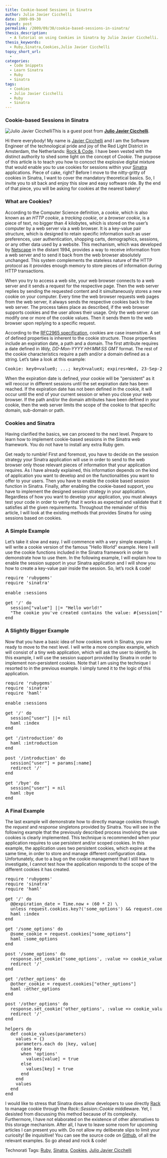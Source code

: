 ```yaml
---
title: Cookie-based Sessions in Sinatra
author: Julio Javier Cicchelli
date: 2009-09-30
layout: post
permalink: /2009/09/30/cookie-based-sessions-in-sinatra/
thesis_description:
  - A tutorial on using Cookies in Sinatra by Julio Javier Cicchelli.
thesis_keywords:
  - Ruby,Sinatra,Cookies,Julio Javier Cicchelli
topsy_short_url:
  - 
categories:
  - Code Snippets
  - Learn Sinatra
  - Ruby
  - Sinatra
tags:
  - Cookies
  - Julio Javier Cicchelli
  - Ruby
  - Sinatra
---
```

<div>
  <h3>
    Cookie-based Sessions in Sinatra
  </h3>
  
  <p class="block">
    <img class="alignright" title="Julio Javier Cicchelli" src="http://www.rubylearning.com/images/jjcicchelli.jpg" alt="Julio Javier Cicchelli" />This is a guest post from <b><a href="http://rubylearning.com/blog/2009/07/20/julio-javier-cicchelli-how-do-i-learn-and-master-sinatra/">Julio Javier Cicchelli</a></b>.
  </p>
  
  <p>
    Hi there everybody! My name is <a href="http://twitter.com/monsieur_rock" >Javier Cicchelli</a> and I am the Software Engineer of the technological pride and joy of the Red Light District in Amsterdam, the Netherlands: <a href="http://rock-n-code.com" >Rock & Code</a>. I have been vested with the distinct authority to shed some light on the concept of <em>Cookie</em>. The purpose of this article is to teach you how to concoct the explosive digital mixture that would enable you to use cookies for sessions within your <a href="http://www.sinatrarb.com/" >Sinatra</a> applications. Piece of cake, right? Before I move to the nitty-gritty of cookies in Sinatra, I want to cover the mandatory theoretical basics. So, I invite you to sit back and enjoy this slow and easy software ride. By the end of that piece, you will be asking for cookies at the nearest bakery!
  </p>
  
  <h3>
    What are Cookies?
  </h3>
  
  <p>
    According to the Computer Science definition, a <em>cookie</em>, which is also known as an <em>HTTP cookie</em>, a <em>tracking cookie</em>, or a <em>browser cookie</em>, is a piece of text, no bigger than 4 kilobytes, which is stored on the user&rsquo;s computer by a web server via a web browser. It is a key-value pair structure, which is designed to retain specific information such as user preferences, user authentication, shopping carts, demographics, sessions, or any other data used by a website. This mechanism, which was developed by <a href="http://netscape.aol.com/" >Netscape</a> in the distant 1994, provides a way to receive information from a web server and to send it back from the web browser absolutely unchanged. This system complements the stateless nature of the HTTP protocol as it provides enough memory to store pieces of information during HTTP transactions.
  </p>
  
  <p>
    When you try to access a web site, your web browser connects to a web server and it sends a request for the respective page. Then the web server replies by sending the requested content and it simultaneously stores a new cookie on your computer. Every time the web browser requests web pages from the web server, it always sends the respective cookies back to the web server. The process takes place as described, if the web browser supports cookies and the user allows their usage. Only the web server can modify one or more of the cookie values. Then it sends them to the web browser upon replying to a specific request.
  </p>
  
  <p>
    According to the <a href="http://rfc.dotsrc.org/rfc/rfc2965.html" >RFC2965 specification</a>, cookies are case insensitive. A set of defined properties is inherent to the cookie structure. Those properties include an expiration date, a path and a domain. The first attribute requires a date defined in <em>Wdy, DD-Mon-YYYY HH:MM:SS GMT</em> format. The rest of the cookie characteristics require a path and/or a domain defined as a string. Let&rsquo;s take a look at this example:
  </p>
  
  <pre>Cookie: key0=value0; ...; keyX=valueX; expires=Wed, 23-Sep-2009 23:59:59 GMT; path=/; domain=.yoursite.com
</pre>
  
  <p>
    When the expiration date is defined, your cookie will be "persistent" as it will reoccur in different sessions until the set expiration date has been reached. If the expiration date has not been defined in the cookie, it will occur until the end of your current session or when you close your web browser. If the path and/or the domain attributes have been defined in your cookie, then the web server limits the scope of the cookie to that specific domain, sub-domain or path.
  </p>
  
  <h3>
    Cookies and Sinatra
  </h3>
  
  <p>
    Having clarified the basics, we can proceed to the next level. Prepare to learn how to implement cookie-based sessions in the Sinatra web framework. You do not have to install any extra Ruby gem.
  </p>
  
  <p>
    Get ready to rumble! First and foremost, you have to decide on the session strategy your Sinatra application will use in order to send to the web browser only those relevant pieces of information that your application requires. As I have already explained, this information depends on the kind of application you want to develop and on the functionalities you want to offer to your users. Then you have to enable the cookie based session function in Sinatra. Finally, after enabling the cookie-based support, you have to implement the designed session strategy in your application. Regardless of how you want to develop your application, you must always test your code in order to verify that it works as expected and validate that it satisfies all the given requirements. Throughout the remainder of this article, I will look at the existing methods that provides Sinatra for using sessions based on cookies.
  </p>
  
  <h3>
    A Simple Example
  </h3>
  
  <p>
    Let&rsquo;s take it slow and easy. I will commence with a very simple example. I will write a cookie version of the famous "Hello World" example. Here I will use the cookie functions included in the Sinatra framework in order to demonstrate how to use them. In the following example, I will explain how to enable the session support in your Sinatra application and I will show you how to create a key-value pair inside the session. So, let&rsquo;s rock & code!
  </p>
  
  <pre>require 'rubygems'
require 'sinatra'

enable :sessions

get '/' do
  session["value"] ||= "Hello world!"
  "The cookie you've created contains the value: #{session["value"]}"
end
</pre>
  
  <h3>
    A Slightly Bigger Example
  </h3>
  
  <p>
    Now that you have a basic idea of how cookies work in Sinatra, you are ready to move to the next level. I will write a more complex example, which will consist of a tiny web application, which will ask the user to identify. In this example, I will use the session support provided by Sinatra in order to implement non-persistent cookies. Note that I am using the technique I resorted to in the previous example. I simply tuned it to the logic of this application.
  </p>
  
  <pre>require 'rubygems'
require 'sinatra'
require 'haml'

enable :sessions

get '/' do
  session["user"] ||= nil
  haml :index
end

get '/introduction' do
  haml :introduction
end

post '/introduction' do
  session["user"] = params[:name]
  redirect '/'
end

get '/bye' do
  session["user"] = nil
  haml :bye
end
</pre>
  
  <h3>
    A Final Example
  </h3>
  
  <p>
    The last example will demonstrate how to directly manage cookies through the <em>request</em> and <em>response</em> singletons provided by Sinatra. You will see in the following example that the previously described process involving the use cookies is clearly implemented. This technique is recommended when your application requires to use persistent and/or scoped cookies. In this example, the application uses two persistent cookies, which expire at the same time, in order to store and manage different configuration data. Unfortunately, due to a bug on the cookie management that I still have to investigate, I cannot test how the application responds to the scope of the different cookies it has created.
  </p>
  
  <pre>require 'rubygems'
require 'sinatra'
require 'haml'

get '/' do
  @@expiration_date = Time.now + (60 * 2) \
  unless request.cookies.key?('some_options') &#038;&#038; request.cookies.key?('other_options')
  haml :index
end

get '/some_options' do
  @some_cookie = request.cookies["some_options"]
  haml :some_options
end

post '/some_options' do  
  response.set_cookie('some_options', :value => cookie_values(params), :expires => @@expiration_date)
  redirect '/'
end

get '/other_options' do
  @other_cookie = request.cookies["other_options"]
  haml &#58;other_options
end

post '/other_options' do
  response.set_cookie('other_options', :value => cookie_values(params),:expires => @@expiration_date)
  redirect '/'
end

helpers do
  def cookie_values(parameters)
    values = {}
    parameters.each do |key, value|
      case key
      when 'options'
        values[value] = true
      else
        values[key] = true
      end
    end
    values
  end
end
</pre>
  
  <p>
    I would like to stress that Sinatra does allow developers to use directly <a href="http://rack.rubyforge.org/" >Rack</a> to manage cookie through the <em>Rack::Session::Cookie</em> middleware. Yet, I desisted from discussing this method because of its complexity. Furthermore, I have not elaborated on the existence of other alternatives to this storage mechanism. After all, I have to leave some room for upcoming articles I can present you with. Do not allow my deliberate slips to limit your curiosity! Be inquisitive! You can see the source code on <a href="http://gist.github.com/205962" >Github</a>, of all the relevant examples. So go ahead and rock & code!
  </p>
</div>

Technorati Tags: <a href="http://technorati.com/tag/Ruby" rel="tag">Ruby</a>, <a href="http://technorati.com/tag/Sinatra" rel="tag">Sinatra</a>, <a href="http://technorati.com/tag/Cookies" rel="tag">Cookies</a>, <a href="http://technorati.com/tag/Julio+Javier+Cicchelli" rel="tag">Julio Javier Cicchelli</a>

